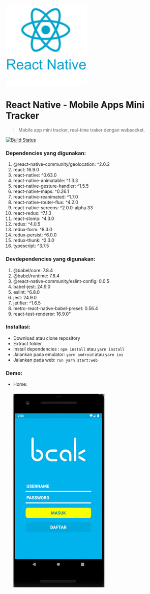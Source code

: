 ![file/reactnative.png](file/reactnative.png)

# React Native - Mobile Apps Mini Tracker

> Mobile app mini tracker, real-time traker dengan websocket.

[![Build Status](http://img.shields.io/travis/badges/badgerbadgerbadger.svg?style=flat-square)](https://travis-ci.org/badges/badgerbadgerbadger)

### Dependencies yang digunakan:

1. @react-native-community/geolocation: ^2.0.2
2. react: 16.9.0
3. react-native: ^0.63.0
4. react-native-animatable: ^1.3.3
5. react-native-gesture-handler: ^1.5.5
6. react-native-maps: ^0.26.1
7. react-native-reanimated: ^1.7.0
8. react-native-router-flux: ^4.2.0
9. react-native-screens: ^2.0.0-alpha.33
10. react-redux: ^7.1.3
11. react-stomp: ^4.3.0
12. redux: ^4.0.5
13. redux-form: ^8.3.0
14. redux-persist: ^6.0.0
15. redux-thunk: ^2.3.0
16. typescript: ^3.7.5

### Devdependencies yang digunakan:

1. @babel/core: 7.8.4
2. @babel/runtime: 7.8.4
3. @react-native-community/eslint-config: 0.0.5
4. babel-jest: 24.9.0
5. eslint: ^6.8.0
6. jest: 24.9.0
7. jetifier: ^1.6.5
8. metro-react-native-babel-preset: 0.56.4
9. react-test-renderer: 16.9.0"

### Installasi:

- Download atau clone repository
- Extract folder
- Install dependencies : `npm install` atau `yarn install`
- Jalankan pada emulator:  `yarn android` atau `yarn ios`
- Jalankan pada web: `run yarn start:web`

### Demo:

- Home:

    ![file/mini-tracker.gif](file/mini-tracker.gif)